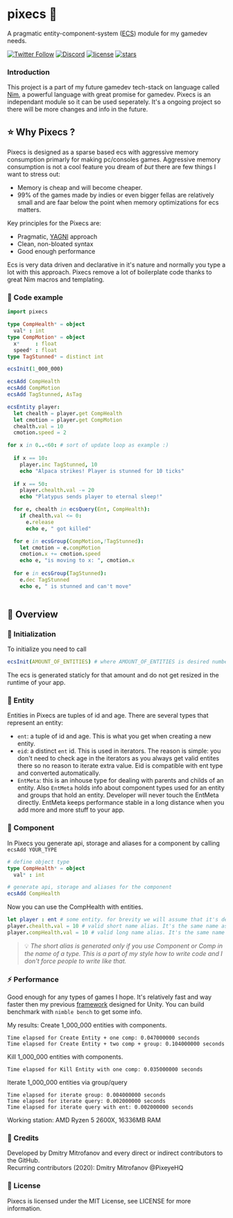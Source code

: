 # pixecs 🚀
A pragmatic entity-component-system ([ECS](https://en.wikipedia.org/wiki/Entity_component_system)) module for my gamedev needs.

[![Twitter Follow](https://img.shields.io/twitter/follow/PixeyeHQ?color=blue&label=Follow%20on%20Twitter&logo=%20&logoColor=%20&style=flat-square)](https://twitter.com/PixeyeHQ)
[![Discord](https://img.shields.io/discord/320945300892286996.svg?label=Discord)](http://discord.pixeye.games)
[![license](https://img.shields.io/badge/license-MIT-brightgreen.svg?style=flat-square)](https://github.com/PixeyeHQ/pixecs/blob/master/LICENSE)
[![stars](https://img.shields.io/github/stars/PixeyeHQ/pixecs?style=social)](https://github.com/PixeyeHQ/pixecs/stargazers)
 

### Introduction
This project is a part of my future gamedev tech-stack on language called [Nim](https://nim-lang.org/), a powerful language with great promise for gamedev. Pixecs is an independant module so it can be used seperately. It's a ongoing project so there will be more changes and info in the future.

## ⭐ Why Pixecs ?
Pixecs is designed as a sparse based ecs with aggressive memory consumption primarly for making pc/consoles games. Aggressive memory consumption is not a cool feature you dream of *but* there are few things I want to stress out:
- Memory is cheap and will become cheaper.
- 99% of the games made by indies or even bigger fellas are relatively small and are faar below the point when memory optimizations for ecs matters.

Key principles for the Pixecs are:
- Pragmatic, [YAGNI](https://en.wikipedia.org/wiki/You_aren%27t_gonna_need_it) approach
- Clean, non-bloated syntax
- Good enough performance

Ecs is very data driven and declarative in it's nature and normally you type a lot with this approach. Pixecs remove a lot of boilerplate code thanks to great Nim macros and templating.

### 📖 Code example

```nim
import pixecs

type CompHealth* = object
  val* : int
type CompMotion* = object
  x*     : float
  speed* : float
type TagStunned* = distinct int

ecsInit(1_000_000)

ecsAdd CompHealth
ecsAdd CompMotion
ecsAdd TagStunned, AsTag

ecsEntity player:
  let chealth = player.get CompHealth
  let cmotion = player.get CompMotion
  chealth.val = 10
  cmotion.speed = 2

for x in 0..<60: # sort of update loop as example :)
  
  if x == 10:
    player.inc TagStunned, 10
    echo "Alpaca strikes! Player is stunned for 10 ticks"
 
  if x == 50:
    player.chealth.val -= 20
    echo "Platypus sends player to eternal sleep!"

  for e, chealth in ecsQuery(Ent, CompHealth):
    if chealth.val <= 0:
      e.release
      echo e, " got killed"

  for e in ecsGroup(CompMotion,!TagStunned):
    let cmotion = e.compMotion
    cmotion.x += cmotion.speed
    echo e, "is moving to x: ", cmotion.x
    
  for e in ecsGroup(TagStunned):
    e.dec TagStunned
    echo e, " is stunned and can't move"
  
```
## 📖 Overview
### 🔖 Initialization
To initialize you need to call 
```nim 
ecsInit(AMOUNT_OF_ENTITIES) # where AMOUNT_OF_ENTITIES is desired number of entities you want in the game.
```
The ecs is generated staticly for that amount and do not get resized in the runtime of your app. 

### 🔖 Entity
Entities in Pixecs are tuples of id and age. There are several types that represent an entity:
- ```ent```: a tuple of id and age. This is what you get when creating a new entity.
- ```eid```: a distinct ```ent``` id. This is used in iterators. The reason is simple: you don't need to check age in the iterators as you always get valid entites there so no reason to iterate extra value. Eid is compatible with ent type and converted automatically.
- ```EntMeta```: this is an inhouse type for dealing with parents and childs of an entity. Also ```EntMeta``` holds info about component types used for an entity and groups that hold an entity. Developer will never touch the EntMeta directly. EntMeta keeps performance stable in a long distance when you add more and more stuff to your app.


### 🔖 Component
In Pixecs you generate api, storage and aliases for a component by calling ```ecsAdd YOUR_TYPE```
```nim
# define object type
type CompHealth* = object
  val* : int

# generate api, storage and aliases for the component
ecsAdd CompHealth
```
Now you can use the CompHealth with entities.
```nim
let player : ent # some entity. for brevity we will assume that it's defined somewhere.
player.chealth.val = 10 # valid short name alias. It's the same name as type but word Component/Comp is shortened to c.
player.compHealth.val = 10 # valid long name alias. It's the same name as type but with first letter lowercased.
```

> 💡 *The short alias is generated only if you use Component or Comp in the name of a type. This is a part of my style how to write code and I don't force people to write like that.*



### ⚡ Performance
Good enough for any types of games I hope. It's relatively fast and way faster then my previous [framework](https://github.com/PixeyeHQ/actors.unity) designed for Unity. 
You can build benchmark with ```nimble bench``` to get some info.

My results:
Create 1_000_000 entities with components.
```
Time elapsed for Create Entity + one comp: 0.047000000 seconds
Time elapsed for Create Entity + two comp + group: 0.104000000 seconds
```
Kill 1_000_000 entities with components.
```
Time elapsed for Kill Entity with one comp: 0.035000000 seconds
```
Iterate 1_000_000 entities via group/query
```
Time elapsed for iterate group: 0.004000000 seconds
Time elapsed for iterate query: 0.002000000 seconds
Time elapsed for iterate query with ent: 0.002000000 seconds
```
Working station: AMD Ryzen 5 2600X, 16336MB RAM  

### 💬 Credits
Developed by Dmitry Mitrofanov and every direct or indirect contributors to the GitHub.     
Recurring contributors (2020): Dmitry Mitrofanov @PixeyeHQ

### 📘 License
Pixecs is licensed under the MIT License, see LICENSE for more information.
